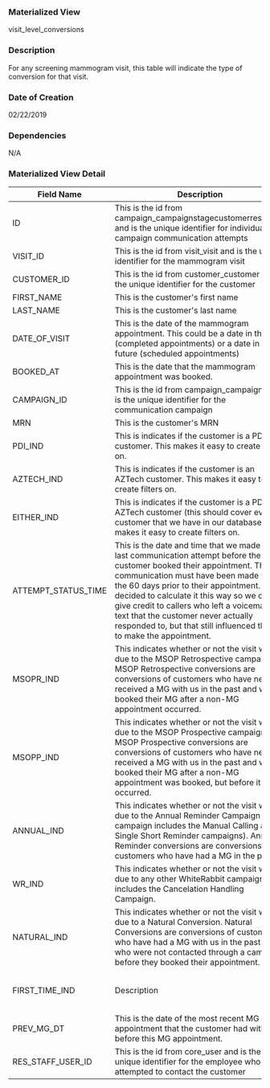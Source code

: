 ### Materialized View
visit_level_conversions

### Description
For any screening mammogram visit, this table will indicate the type of conversion for that visit.

### Date of Creation
02/22/2019

### Dependencies
N/A

### Materialized View Detail

| Field Name | Description | Calculation |
|---|---|---|
| ID | This is the id from campaign_campaignstagecustomerresponse and is the unique identifier for individual campaign communication attempts | campaign_campaignstagecustomerresponse.id |
| VISIT_ID | This is the id from visit_visit and is the unique identifier for the mammogram visit | visit_visit.id |
| CUSTOMER_ID | This is the id from customer_customer and is the unique identifier for the customer | customer_customer.id |
| FIRST_NAME | This is the customer's first name | customer_customer.first_name |
| LAST_NAME | This is the customer's last name | customer_customer.last_name |
| DATE_OF_VISIT | This is the date of the mammogram appointment. This could be a date in the past (completed appointments) or a date in the future (scheduled appointments) | visit_visit.date_of_visit |
| BOOKED_AT | This is the date that the mammogram appointment was booked. | visit_visit.booked_at |
| CAMPAIGN_ID | This is the id from campaign_campaign and is the unique identifier for the communication campaign | campaign_campaignstagecustomerresponse.campaign_id |
| MRN | This is the customer's MRN | customer_customer.mrn |
| PDI_IND | This is indicates if the customer is a PDI customer. This makes it easy to create filters on. | case when customer_customer.clinic_group = 1 then 1 else 0 end |
| AZTECH_IND | This is indicates if the customer is an AZTech customer. This makes it easy to create filters on. | case when customer_customer.clinic_group = 2 then 1 else 0 end |
| EITHER_IND | This is indicates if the customer is a PDI or AZTech customer (this should cover every customer that we have in our database). This makes it easy to create filters on. | case when customer_customer.clinic_group in (1,2) then 1 else 0 end |
| ATTEMPT_STATUS_TIME | This is the date and time that we made our last communication attempt before the customer booked their appointment. The communication must have been made within the 60 days prior to their appointment. We decided to calculate it this way so we can give credit to callers who left a voicemail or text that the customer never actually responded to, but that still influenced them to make the appointment. | max(campaign_campaignstagecustomerresponse.attempt_status_time) where visit_visit.booked_at >= campaign_campaignstagecustomerresponse.attempt_status_time and visit_visit.booked_at <= campaign_campaignstagecustomerresponse.attempt_status_time + interval '60 days' |
| MSOPR_IND | This indicates whether or not the visit was due to the MSOP Retrospective campaign. MSOP Retrospective conversions are conversions of customers who have never received a MG with us in the past and who booked their MG after a non-MG appointment occurred. | campaign_campaignstagecustomerresponse.campaign_id = 6 and most_recent_previous_mg_appt.date_of_visit is null and most_recent_non_mg_appt.date_of_visit < mg_visit.booked_at |
| MSOPP_IND | This indicates whether or not the visit was due to the MSOP Prospective campaign. MSOP Prospective conversions are conversions of customers who have never received a MG with us in the past and who booked their MG after a non-MG appointment was booked, but before it occurred. | campaign_campaignstagecustomerresponse.campaign_id = 6 and most_recent_previous_mg_appt.date_of_visit is null and most_recent_non_mg_appt.date_of_visit >= mg_visit.booked_at and most_recent_non_mg_appt.booked_at <= mg_visit.date_of_visit |
| ANNUAL_IND | This indicates whether or not the visit was due to the Annual Reminder Campaign (this campaign includes the Manual Calling and Single Short Reminder campaigns). Annual Reminder conversions are conversions of customers who have had a MG in the past. | campaign_campaignstagecustomerresponse.campaign_id in (1,2,3) and most_recent_previous_mg_appt.date_of_visit < mg_visit.booked_at |
| WR_IND | This indicates whether or not the visit was due to any other WhiteRabbit campaign. This includes the Cancelation Handling Campaign. | campaign_campaignstagecustomerresponse.campaign_id = 5 |
| NATURAL_IND | This indicates whether or not the visit was due to a Natural Conversion. Natural Conversions are conversions of customers who have had a MG with us in the past and who were not contacted through a campaign before they booked their appointment. | campaign_campaignstagecustomerresponse.campaign_id is null and most_recent_previous_mg_appt.date_of_visit is not null |
| FIRST_TIME_IND | Description | This indicates whether or not the visit was due to a First Time Conversion. First Time Conversions are conversions of customers who have not had a MG with us in the past and who were not contacted through a campaign before they booked their appointment. | campaign_campaignstagecustomerresponse.campaign_id is null and most_recent_previous_mg_appt.date_of_visit is null |
| PREV_MG_DT | This is the date of the most recent MG appointment that the customer had with use before this MG appointment. | most_recent_previous_mg_appt.date_of_visit where most_recent_previous_mg_appt.date_of_visit < mg_visit.date_of_visit |
| RES_STAFF_USER_ID | This is the id from core_user and is the unique identifier for the employee who attempted to contact the customer  | campaign_campaignstagecustomerresponse.staff_user_id |
